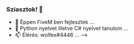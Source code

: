 ### Sziasztok! 👋

- 🔭 Éppen FiveM ben fejlesztek ...
- 🌱 Python nyelvet illetve C# nyelvet tanulom ...
- 📫 Elérés: wolfex#4446 ...
-->
